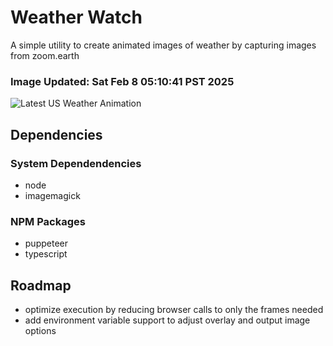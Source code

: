 # Weather Watch

A simple utility to create animated images of weather by capturing images from zoom.earth

### Image Updated: Sat Feb  8 05:10:41 PST 2025

![Latest US Weather Animation](animations/2025-02-08.webp)

## Dependencies
### System Dependendencies
* node
* imagemagick
### NPM Packages
* puppeteer
* typescript

## Roadmap
* optimize execution by reducing browser calls to only the frames needed
* add environment variable support to adjust overlay and output image options
